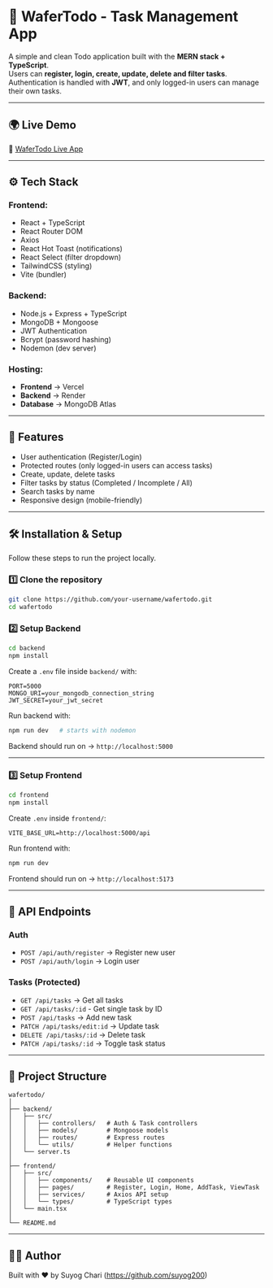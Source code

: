 # 📝 WaferTodo - Task Management App

A simple and clean Todo application built with the **MERN stack + TypeScript**.  
Users can **register, login, create, update, delete and filter tasks**.  
Authentication is handled with **JWT**, and only logged-in users can manage their own tasks.

---

## 🌍 Live Demo
🔗 [WaferTodo Live App](https://wafertodo.vercel.app/)

---

## ⚙️ Tech Stack

### Frontend:
- React + TypeScript
- React Router DOM
- Axios
- React Hot Toast (notifications)
- React Select (filter dropdown)
- TailwindCSS (styling)
- Vite (bundler)

### Backend:
- Node.js + Express + TypeScript
- MongoDB + Mongoose
- JWT Authentication
- Bcrypt (password hashing)
- Nodemon (dev server)

### Hosting:
- **Frontend** → Vercel  
- **Backend** → Render  
- **Database** → MongoDB Atlas  

---

## 🚀 Features
- User authentication (Register/Login)  
- Protected routes (only logged-in users can access tasks)  
- Create, update, delete tasks  
- Filter tasks by status (Completed / Incomplete / All)  
- Search tasks by name  
- Responsive design (mobile-friendly)  

---

## 🛠️ Installation & Setup

Follow these steps to run the project locally.

### 1️⃣ Clone the repository
```bash
git clone https://github.com/your-username/wafertodo.git
cd wafertodo
```

### 2️⃣ Setup Backend
```bash
cd backend
npm install
```

Create a `.env` file inside `backend/` with:
```env
PORT=5000
MONGO_URI=your_mongodb_connection_string
JWT_SECRET=your_jwt_secret
```

Run backend with:
```bash
npm run dev   # starts with nodemon
```

Backend should run on → `http://localhost:5000`

---

### 3️⃣ Setup Frontend
```bash
cd frontend
npm install
```

Create `.env` inside `frontend/`:
```env
VITE_BASE_URL=http://localhost:5000/api
```

Run frontend with:
```bash
npm run dev
```

Frontend should run on → `http://localhost:5173`

---

## 📡 API Endpoints

### Auth
- `POST /api/auth/register` → Register new user  
- `POST /api/auth/login` → Login user  

### Tasks (Protected)
- `GET /api/tasks` → Get all tasks  
- `GET /api/tasks/:id` - Get single task by ID
- `POST /api/tasks` → Add new task  
- `PATCH /api/tasks/edit:id` → Update task  
- `DELETE /api/tasks/:id` → Delete task  
- `PATCH /api/tasks/:id` → Toggle task status  

---

## 📂 Project Structure
```
wafertodo/
│
├── backend/
│   ├── src/
│   │   ├── controllers/   # Auth & Task controllers
│   │   ├── models/        # Mongoose models
│   │   ├── routes/        # Express routes
│   │   └── utils/         # Helper functions
│   └── server.ts
│
├── frontend/
│   ├── src/
│   │   ├── components/    # Reusable UI components
│   │   ├── pages/         # Register, Login, Home, AddTask, ViewTask
│   │   ├── services/      # Axios API setup
│   │   └── types/         # TypeScript types
│   └── main.tsx
│
└── README.md
```

---

## 👨‍💻 Author
Built with ❤️ by Suyog Chari (https://github.com/suyog200)
